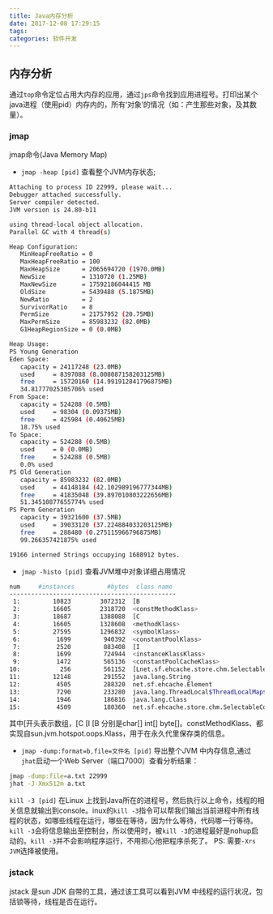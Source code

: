 ```yaml
---
title: Java内存分析
date: 2017-12-08 17:29:15
tags:
categories: 软件开发
---
```



## 内存分析
通过`top`命令定位占用大内存的应用，通过`jps`命令找到应用进程号。打印出某个java进程（使用pid）内存内的，所有‘对象’的情况（如：产生那些对象，及其数量）。


### jmap

jmap命令(Java Memory Map)

- `jmap -heap [pid]` 查看整个JVM内存状态;
```bash
Attaching to process ID 22999, please wait...
Debugger attached successfully.
Server compiler detected.
JVM version is 24.80-b11

using thread-local object allocation.
Parallel GC with 4 thread(s)

Heap Configuration:
   MinHeapFreeRatio = 0
   MaxHeapFreeRatio = 100
   MaxHeapSize      = 2065694720 (1970.0MB)
   NewSize          = 1310720 (1.25MB)
   MaxNewSize       = 17592186044415 MB
   OldSize          = 5439488 (5.1875MB)
   NewRatio         = 2
   SurvivorRatio    = 8
   PermSize         = 21757952 (20.75MB)
   MaxPermSize      = 85983232 (82.0MB)
   G1HeapRegionSize = 0 (0.0MB)

Heap Usage:
PS Young Generation
Eden Space:
   capacity = 24117248 (23.0MB)
   used     = 8397088 (8.008087158203125MB)
   free     = 15720160 (14.991912841796875MB)
   34.81777025305706% used
From Space:
   capacity = 524288 (0.5MB)
   used     = 98304 (0.09375MB)
   free     = 425984 (0.40625MB)
   18.75% used
To Space:
   capacity = 524288 (0.5MB)
   used     = 0 (0.0MB)
   free     = 524288 (0.5MB)
   0.0% used
PS Old Generation
   capacity = 85983232 (82.0MB)
   used     = 44148184 (42.102989196777344MB)
   free     = 41835048 (39.897010803222656MB)
   51.34510877655774% used
PS Perm Generation
   capacity = 39321600 (37.5MB)
   used     = 39033120 (37.224884033203125MB)
   free     = 288480 (0.275115966796875MB)
   99.266357421875% used

19166 interned Strings occupying 1688912 bytes.
```

- `jmap -histo [pid]` 查看JVM堆中对象详细占用情况
```bash
num     #instances         #bytes  class name
----------------------------------------------
 1:         10823        3072312  [B
 2:         16605        2318720  <constMethodKlass>
 3:         18687        1388088  [C
 4:         16605        1328608  <methodKlass>
 5:         27595        1296832  <symbolKlass>
 6:          1699         940392  <constantPoolKlass>
 7:          2520         883408  [I
 8:          1699         724944  <instanceKlassKlass>
 9:          1472         565136  <constantPoolCacheKlass>
10:           256         561152  [Lnet.sf.ehcache.store.chm.SelectableConcurrentHashMap$HashEntry;
11:         12148         291552  java.lang.String
12:          4505         288320  net.sf.ehcache.Element
13:          7290         233280  java.lang.ThreadLocal$ThreadLocalMap$Entry
14:          1946         186816  java.lang.Class
15:          4509         180360  net.sf.ehcache.store.chm.SelectableConcurrentHashMap$HashEntry
```
其中[开头表示数组，[C [I [B 分别是char[] int[] byte[]。constMethodKlass、都实现自sun.jvm.hotspot.oops.Klass，用于在永久代里保存类的信息。

- `jmap -dump:format=b,file=文件名 [pid]` 导出整个JVM 中内存信息,通过`jhat`启动一个Web Server（端口7000）查看分析结果：
```bash
jmap -dump:file=a.txt 22999
jhat -J-Xmx512m a.txt 
```

`kill -3 [pid]`
在Linux 上找到Java所在的进程号，然后执行以上命令，线程的相关信息就输出到console。inux的`kill -3`指令可以帮我们输出当前进程中所有线程的状态，如哪些线程在运行，哪些在等待，因为什么等待，代码哪一行等待。`kill -3`会将信息输出至控制台，所以使用时，被`kill -3`的进程最好是nohup启动的。`kill -3`并不会影响程序运行，不用担心他把程序杀死了。
PS: 需要`-Xrs JVM`选择被使用。


### jstack

jstack 是sun JDK 自带的工具，通过该工具可以看到JVM 中线程的运行状况，包括锁等待，线程是否在运行。